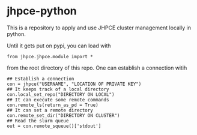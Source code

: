 # jhpce-python

This is a repository to apply and use JHPCE cluster management locally
in python. 

Until it gets put on pypi, you can load with

```
from jhpce.jhpce.module import *
```

from the root directory of this repo. One can establish a connection witih

```
## Establish a connection
con = jhpce("USERNAME", "LOCATION OF PRIVATE KEY")
## It keeps track of a local directory
con.local_set_repo("DIRECTORY ON LOCAL")
## It can execute some remote commands
con.remote_ls(return_as_pd = True)
## It can set a remote directory
con.remote_set_dir("DIRECTORY ON CLUSTER")
## Read the slurm queue
out = con.remote_squeue()['stdout']
```
